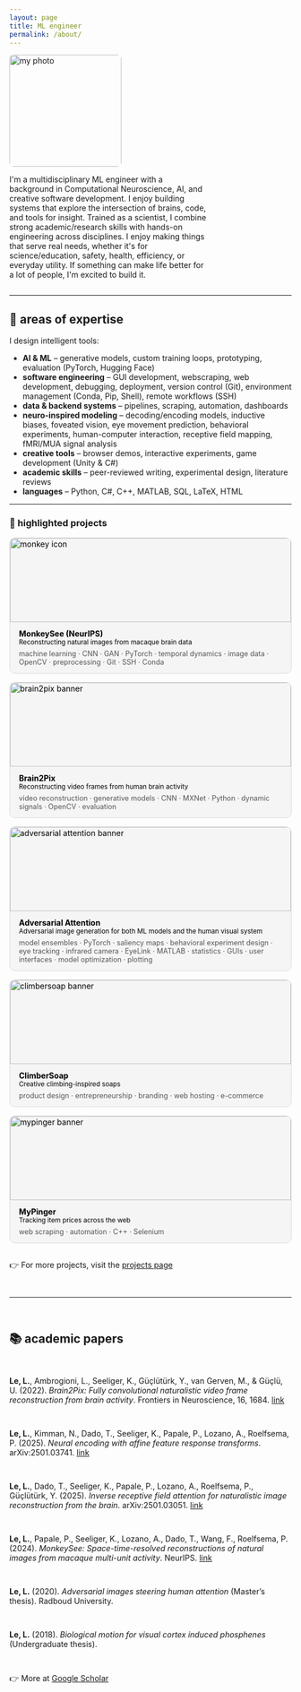 ```yaml
---
layout: page
title: ML engineer
permalink: /about/
---
```


<div style="display: flex; align-items: center; flex-wrap: wrap; justify-content: flex-start;">
  <img src="{{ site.baseurl }}/images/profile_pic.jpg" alt="my photo" width="200" style="margin-right: 20px; border-radius: 8px; flex-shrink: 0;">
  <p style="flex-grow: 1; max-width: 70%; text-align: left;">
    I'm a multidisciplinary ML engineer with a background in Computational Neuroscience, AI, and creative software development. I enjoy building systems that explore the intersection of brains, code, and tools for insight. Trained as a scientist, I combine strong academic/research skills with hands-on engineering across disciplines.  
    I enjoy making things that serve real needs, whether it's for science/education, safety, health, efficiency, or everyday utility. If something can make life better for a lot of people, I'm excited to build it.
  </p>
</div>

<!-- responsive layout -->
<style>
  @media (max-width: 768px) {
    div {
      flex-direction: column;
      align-items: center;
      text-align: center;
    }

    img {
      margin-bottom: 20px;
    }

    p {
      max-width: 100%;
      padding: 0 15px;
    }
  }
</style>

---

## 🧠 areas of expertise

I design intelligent tools:

- **AI & ML** – generative models, custom training loops, prototyping, evaluation (PyTorch, Hugging Face)  
- **software engineering** – GUI development, webscraping, web development, debugging, deployment, version control (Git), environment management (Conda, Pip, Shell), remote workflows (SSH)  
- **data & backend systems** – pipelines, scraping, automation, dashboards  
- **neuro-inspired modeling** – decoding/encoding models, inductive biases, foveated vision, eye movement prediction, behavioral experiments, human-computer interaction, receptive field mapping, fMRI/MUA signal analysis  
- **creative tools** – browser demos, interactive experiments, game development (Unity & C#)  
- **academic skills** – peer-reviewed writing, experimental design, literature reviews  
- **languages** – Python, C#, C++, MATLAB, SQL, LaTeX, HTML

---

### 🧪 highlighted projects

<div style="display: flex; flex-direction: column; gap: 15px;">
<a href="/projects#monkeysee" style="display: block; border-radius: 10px; background: #f5f5f5; text-decoration: none; color: black; border: 1px solid #ddd; overflow: hidden;">
  <img src="{{ site.baseurl }}/assets/img/project_monkeysee/monkeysee.png"  alt="monkey icon" style="width: 100%; height: 150px; object-fit: cover; object-position: center;">
  <div style="padding: 12px 16px;">
    <strong>MonkeySee (NeurIPS)</strong><br>
    <small>Reconstructing natural images from macaque brain data</small>
    <div style="margin-top: 6px; font-size: 0.9em; color: #555;">
      machine learning · CNN · GAN · PyTorch · temporal dynamics · image data · OpenCV · preprocessing · Git · SSH · Conda
    </div>
  </div>
</a>

<!-- <a href="/projects#monkeysee" style="display: block; padding: 16px; border-radius: 10px; background: #f5f5f5; text-decoration: none; color: black; border: 1px solid #ddd;">
  <div style="display: flex; align-items: center; gap: 10px;">
    <img src="{{ site.baseurl }}/assets/img/project_monkeysee/monkeysee.png" alt="monkey icon" width="96" height="96">
    <strong>MonkeySee (NeurIPS)</strong>
  </div>
  <small>Reconstructing natural images from macaque brain data</small>
  <div style="margin-top: 6px; font-size: 0.9em; color: #555;">
    machine learning · CNN · GAN · PyTorch · temporal dynamics · image data · OpenCV · preprocessing · Git · SSH · Conda
  </div>
</a> -->


<div style="display: flex; flex-direction: column; gap: 15px;">

  <a href="/projects#brain2pix" style="display: block; border-radius: 10px; background: #f5f5f5; text-decoration: none; color: black; border: 1px solid #ddd; overflow: hidden;">
    <img src="{{ site.baseurl }}/assets/img/project_brain2pix/tardis.png" alt="brain2pix banner" style="width: 100%; height: 150px; object-fit: cover; object-position: center; display: block;">
    <div style="padding: 12px 16px;">
      <strong>Brain2Pix</strong><br>
      <small>Reconstructing video frames from human brain activity</small>
      <div style="margin-top: 6px; font-size: 0.9em; color: #555;">
        video reconstruction · generative models · CNN · MXNet · Python · dynamic signals · OpenCV · evaluation
      </div>
    </div>
  </a>

  <a href="/projects#adversarial" style="display: block; border-radius: 10px; background: #f5f5f5; text-decoration: none; color: black; border: 1px solid #ddd; overflow: hidden;">
    <img src="{{ site.baseurl }}/assets/img/project_adversarial/adversarial_lady.png" alt="adversarial attention banner" style="width: 100%; height: 150px; object-fit: cover; object-position: center; display: block;">
    <div style="padding: 12px 16px;">
      <strong>Adversarial Attention</strong><br>
      <small>Adversarial image generation for both ML models and the human visual system</small>
      <div style="margin-top: 6px; font-size: 0.9em; color: #555;">
        model ensembles · PyTorch · saliency maps · behavioral experiment design · eye tracking · infrared camera · EyeLink · MATLAB · statistics · GUIs · user interfaces · model optimization · plotting
      </div>
    </div>
  </a>

  <a href="/projects#climbersoap" style="display: block; border-radius: 10px; background: #f5f5f5; text-decoration: none; color: black; border: 1px solid #ddd; overflow: hidden;">
    <img src="{{ site.baseurl }}/assets/img/projects/climbersoap.jpg" alt="climbersoap banner" style="width: 100%; height: 150px; object-fit: cover; object-position: center; display: block;">
    <div style="padding: 12px 16px;">
      <strong>ClimberSoap</strong><br>
      <small>Creative climbing-inspired soaps</small>
      <div style="margin-top: 6px; font-size: 0.9em; color: #555;">
        product design · entrepreneurship · branding · web hosting · e-commerce
      </div>
    </div>
  </a>

  <a href="/projects#mypinger" style="display: block; border-radius: 10px; background: #f5f5f5; text-decoration: none; color: black; border: 1px solid #ddd; overflow: hidden;">
    <img src="{{ site.baseurl }}/assets/img/projects/mypinger.jpg" alt="mypinger banner" style="width: 100%; height: 150px; object-fit: cover; object-position: center; display: block;">
    <div style="padding: 12px 16px;">
      <strong>MyPinger</strong><br>
      <small>Tracking item prices across the web</small>
      <div style="margin-top: 6px; font-size: 0.9em; color: #555;">
        web scraping · automation · C++ · Selenium
      </div>
    </div>
  </a>

<!-- </div> -->


👉 For more projects, visit the [projects page](/projects)

---


## 📚 academic papers

**Le, L.**, Ambrogioni, L., Seeliger, K., Güçlütürk, Y., van Gerven, M., & Güçlü, U. (2022). *Brain2Pix: Fully convolutional naturalistic video frame reconstruction from brain activity*. Frontiers in Neuroscience, 16, 1684. [link](https://www.frontiersin.org/articles/10.3389/fnins.2022.940972/full)

**Le, L.**, Kimman, N., Dado, T., Seeliger, K., Papale, P., Lozano, A., Roelfsema, P. (2025). *Neural encoding with affine feature response transforms*. arXiv:2501.03741. [link](https://arxiv.org/abs/2501.03741)

**Le, L.**, Dado, T., Seeliger, K., Papale, P., Lozano, A., Roelfsema, P., Güçlütürk, Y. (2025). *Inverse receptive field attention for naturalistic image reconstruction from the brain*. arXiv:2501.03051. [link](https://arxiv.org/abs/2501.03051)

**Le, L.**, Papale, P., Seeliger, K., Lozano, A., Dado, T., Wang, F., Roelfsema, P. (2024). *MonkeySee: Space-time-resolved reconstructions of natural images from macaque multi-unit activity*. NeurIPS. [link](https://proceedings.neurips.cc/paper_files/paper/2024/file/aa7eb65738b5bc71c81848fba9111c97-Paper-Conference.pdf)

**Le, L.** (2020). *Adversarial images steering human attention* (Master’s thesis). Radboud University.

**Le, L.** (2018). *Biological motion for visual cortex induced phosphenes* (Undergraduate thesis).

👉 More at [Google Scholar](https://scholar.google.com/citations?user=M68qL4cAAAAJ&hl=en)
